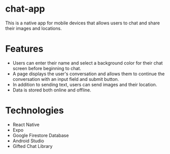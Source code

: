 # **chat-app**
This is a native app for mobile devices that allows users to chat and share their images and locations.

# Features
* Users can enter their name and select a background color for their chat screen before beginning to chat.
* A page displays the user's conversation and allows them to continue the conversation with an input field and submit button.
* In addition to sending text, users can send images and their location.
* Data is stored both online and offline.

# Technologies
* React Native
* Expo
* Google Firestore Database
* Android Studio
* Gifted Chat Library